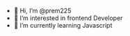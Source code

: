 - 👋 Hi, I’m @prem225
- 👀 I’m interested in frontend Developer
- 🌱 I’m currently learning Javascript


<!---
prem225/prem225 is a ✨ special ✨ repository because its `README.md` (this file) appears on your GitHub profile.
You can click the Preview link to take a look at your changes.
--->
